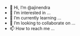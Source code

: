 - 👋 Hi, I’m @ajinendra
- 👀 I’m interested in ...
- 🌱 I’m currently learning ...
- 💞️ I’m looking to collaborate on ...
- 📫 How to reach me ...

<!---
ajinendra/ajinendra is a ✨ special ✨ repository because its `README.md` (this file) appears on your GitHub profile.
You can click the Preview link to take a look at your changes.
--->
